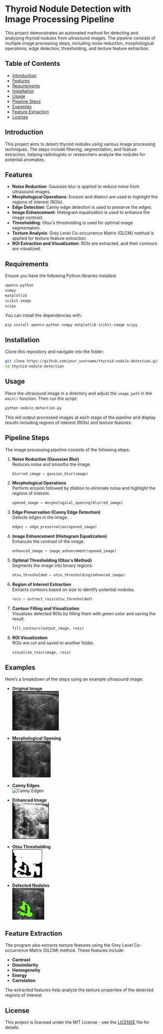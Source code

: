 
# Thyroid Nodule Detection with Image Processing Pipeline

This project demonstrates an automated method for detecting and analyzing thyroid nodules from ultrasound images. The pipeline consists of multiple image processing steps, including noise reduction, morphological operations, edge detection, thresholding, and texture feature extraction.

## Table of Contents
- [Introduction](#introduction)
- [Features](#features)
- [Requirements](#requirements)
- [Installation](#installation)
- [Usage](#usage)
- [Pipeline Steps](#pipeline-steps)
- [Examples](#examples)
- [Feature Extraction](#feature-extraction)
- [License](#license)

## Introduction

This project aims to detect thyroid nodules using various image processing techniques. The steps include filtering, segmentation, and feature extraction, helping radiologists or researchers analyze the nodules for potential anomalies.

## Features
- **Noise Reduction**: Gaussian blur is applied to reduce noise from ultrasound images.
- **Morphological Operations**: Erosion and dilation are used to highlight the regions of interest (ROIs).
- **Edge Detection**: Canny edge detection is used to preserve the edges.
- **Image Enhancement**: Histogram equalization is used to enhance the image contrast.
- **Thresholding**: Otsu's thresholding is used for optimal image segmentation.
- **Texture Analysis**: Grey Level Co-occurrence Matrix (GLCM) method is applied for texture feature extraction.
- **ROI Extraction and Visualization**: ROIs are extracted, and their contours are visualized.

## Requirements

Ensure you have the following Python libraries installed:
```bash
opencv-python
numpy
matplotlib
scikit-image
scipy
```

You can install the dependencies with:
```bash
pip install opencv-python numpy matplotlib scikit-image scipy
```

## Installation

Clone this repository and navigate into the folder:
```bash
git clone https://github.com/your_username/thyroid-nodule-detection.git
cd thyroid-nodule-detection
```

## Usage

Place the ultrasound image in a directory and adjust the `image_path` in the `main()` function. Then run the script:

```bash
python nodule_detection.py
```

This will output processed images at each stage of the pipeline and display results including regions of interest (ROIs) and texture features.

## Pipeline Steps

The image processing pipeline consists of the following steps:

1. **Noise Reduction (Gaussian Blur)**  
   Reduces noise and smooths the image.
   ```python
   blurred_image = gausian_blur(image)
   ```

2. **Morphological Operations**  
   Perform erosion followed by dilation to eliminate noise and highlight the regions of interest.
   ```python
   opened_image = morphological_opening(blurred_image)
   ```

3. **Edge Preservation (Canny Edge Detection)**  
   Detects edges in the image.
   ```python
   edges = edge_preservation(opened_image)
   ```

4. **Image Enhancement (Histogram Equalization)**  
   Enhances the contrast of the image.
   ```python
   enhanced_image = image_enhancement(opened_image)
   ```

5. **Optimal Thresholding (Otsu's Method)**  
   Segments the image into binary regions.
   ```python
   otsu_thresholded = otsu_thresholding(enhanced_image)
   ```

6. **Region of Interest Extraction**  
   Extracts contours based on size to identify potential nodules.
   ```python
   rois = extract_rois(otsu_thresholded)
   ```

7. **Contour Filling and Visualization**  
   Visualizes detected ROIs by filling them with green color and saving the result.
   ```python
   fill_contours(output_image, rois)
   ```

8. **ROI Visualization**  
   ROIs are cut and saved to another folder.
   ```python
   visualize_rois(image, rois)
   ```

## Examples

Here’s a breakdown of the steps using an example ultrasound image:

- **Original Image**  
  ![Original Image](images/step_1_Original_Image.png)
  
- **Morphological Opening**  
  ![Morphological Opening](images/step_2_Morphological_Opening.png)
  
- **Canny Edges**  
  ![Canny Edges](images/step_3_Canny_Edges.png)
  
- **Enhanced Image**  
  ![Enhanced Image](images/step_4_Enhanced_Image.png)
  
- **Otsu Thresholding**  
  ![Otsu Thresholding](images/step_5_Otsu_Thresholding.png)
  
- **Detected Nodules**  
  ![Detected Nodules](images/step_6_Detected_Nodules.png)

## Feature Extraction

The program also extracts texture features using the Grey Level Co-occurrence Matrix (GLCM) method. These features include:

- **Contrast**
- **Dissimilarity**
- **Homogeneity**
- **Energy**
- **Correlation**

The extracted features help analyze the texture properties of the detected regions of interest.

## License

This project is licensed under the MIT License - see the [LICENSE](LICENSE) file for details.
